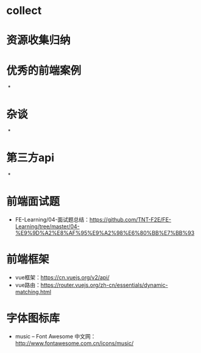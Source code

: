 # collect
# 资源收集归纳

# 优秀的前端案例
  *
# 杂谈
  *
# 第三方api
  *
# 前端面试题
  * FE-Learning/04-面试题总结：https://github.com/TNT-F2E/FE-Learning/tree/master/04-%E9%9D%A2%E8%AF%95%E9%A2%98%E6%80%BB%E7%BB%93
# 前端框架
  * vue框架：https://cn.vuejs.org/v2/api/
  * vue路由：https://router.vuejs.org/zh-cn/essentials/dynamic-matching.html
# 字体图标库
  * music – Font Awesome 中文网：http://www.fontawesome.com.cn/icons/music/

